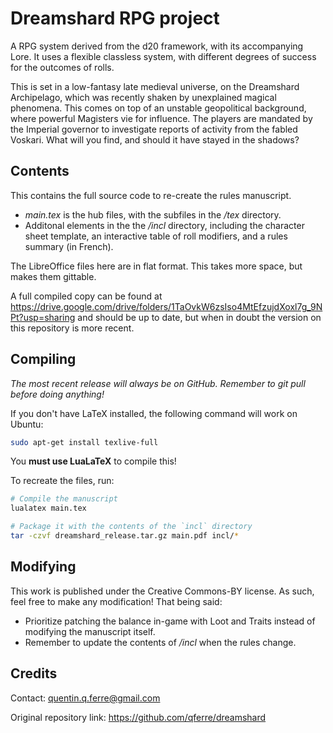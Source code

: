 # Dreamshard RPG project

A RPG system derived from the d20 framework, with its accompanying Lore. It uses a flexible classless system, with different degrees of success for the outcomes of rolls.

This is set in a low-fantasy late medieval universe, on the Dreamshard Archipelago, which was recently shaken by unexplained magical phenomena. This comes on top of an unstable geopolitical background, where powerful Magisters vie for influence. The players are mandated by the Imperial governor to investigate reports of activity from the fabled Voskari. What will you find, and should it have stayed in the shadows?


## Contents

This contains the full source code to re-create the rules manuscript.

- *main.tex* is the hub files, with the subfiles in the */tex* directory.
- Additonal elements in the the */incl* directory, including the character sheet template, an interactive table of roll modifiers, and a rules summary (in French).

The LibreOffice files here are in flat format. This takes more space, but makes them gittable.

A full compiled copy can be found at <https://drive.google.com/drive/folders/1TaOvkW6zsIso4MtEfzujdXoxl7g_9NPt?usp=sharing> and should be up to date, but when in doubt the version on this repository is more recent.

## Compiling

*The most recent release will always be on GitHub. Remember to git pull before doing anything!*

If you don't have LaTeX installed, the following command will work on Ubuntu:

```sh
sudo apt-get install texlive-full
```

You **must use LuaLaTeX** to compile this!

To recreate the files, run:
```sh
# Compile the manuscript
lualatex main.tex

# Package it with the contents of the `incl` directory
tar -czvf dreamshard_release.tar.gz main.pdf incl/*
```


## Modifying


This work is published under the Creative Commons-BY license. As such, feel free to make any modification! That being said:

- Prioritize patching the balance in-game with Loot and Traits instead of modifying the manuscript itself.
- Remember to update the contents of */incl* when the rules change.


## Credits

Contact: <quentin.q.ferre@gmail.com>

Original repository link: <https://github.com/qferre/dreamshard>
